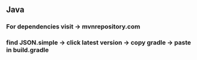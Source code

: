 <h2>Java</h2>

<h3>For dependencies visit -> mvnrepository.com</h3>
<h3>find JSON.simple -> click latest version -> copy gradle -> paste in build.gradle</h3>
